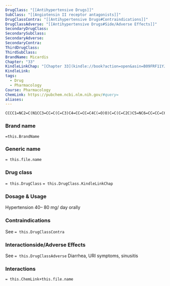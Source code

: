 ```yaml
---
DrugClass: "[[Antihypertensive Drugs]]"
SubClass: "[[Angiotensin II receptor antagonists]]"
DrugClassContra: "[[Antihypertensive Drugs#Contraindications]]"
DrugClassAdverse: "[[Antihypertensive Drugs#Side/Adverse Effects]]"
SecondaryDrugClass: 
SecondarySubClass: 
SecondaryAdverse: 
SecondaryContra: 
ThirdDrugClass: 
ThirdSubClass: 
BrandName: Micardis
Chapter: "33"
KindleLinkChap: "[Chapter 33](kindle://book?action=open&asin=B09FRF11YJ&location=17954)"
KindleLink: 
tags:
  - Drug
  - Pharmacology
Course: Pharmacology
ChemLink: https://pubchem.ncbi.nlm.nih.gov/#query=
aliases:
---
```

```smiles
CCCC1=NC2=C(N1CC3=CC=C(C=C3)C4=CC=CC=C4C(=O)O)C=C(C=C2C)C5=NC6=CC=CC=C6N5C
```

### Brand name
`=this.BrandName`

### Generic name
`= this.file.name`

### Drug class 
`= this.DrugClass`
	`= this.DrugClass.KindleLinkChap`

### Dosage & Usage
Hypertension
40– 80 mg/ day orally

### Contraindications
See `= this.DrugClassContra`

### Interactionside/Adverse Effects
See `= this.DrugClassAdverse`
Diarrhea, URI symptoms, sinusitis

### Interactions

`= this.ChemLink+this.file.name`

